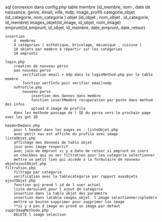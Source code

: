 sql 
    connexion dans config.php
    table 
        membre (id_membre, nom , date de naissance, genre, émail, ville, mdp, image_profil)
        categorie_objet (id_categorie, nom_categorie )
        objet (id_objet , nom_objet , id_categorie, id_membre)
        images_objet(id_image, id_objet, nom_image)
        emprunt(id_emprunt, id_objet, id_membre, date_emprunt, date_retour)

    insertion 
        4  membres
        4 catégories ( esthétique, bricolage, mécanique , cuisine )
        10 objets par membre à répartir sur les catégories
        10 emprunts

    login.php
        creation de nouveau perso 
        pas nouveau perso 
            verifiation email + mdp dans le loginMethod.php par le table membre
            fonction verfInfo poir verifier email+mdp
        nvProfile.php
            nouveau perso
                insertion des donnes dans membre 
                fonction insertMembre recuperation par poste dans method des infos
                upload d image de profile
        dans les methode passage de l ID du perso vers le prochain page avec les get ID

    headerDedans.php 
        pour l header dans les pages ex : listeObjet.php
        avec petit nav est affiche du profile avec image
    listeObjet.php
        affichage des donnees de table objet 
        join avec image respectif
        avec join de emprunt si y a date de retour si emprunt en cours
        un checkbox qui va ver filtration pour les categorie selectionner
        mettre un petit lien qui accede a la formulaire de nouveau objetajoutObjet.php
    filtration.php
        filtrage par categorie 
        verificqtion avec la tablecategorie par rapport auxobjets
    ajoutObjet.php
        fonction qui prend l id de l user actuel
        liste deroulant pour l ajout de categorie
        insertion dans la table objet des parametre
        insertion dans latable images_objet  l'image selectionner/uploders
        mettre un bouton supprimer pour supprimer les image
        **si y a pas d image on prend un image par defaut   
    supprImagMethode.php
        DELETE l image selection 